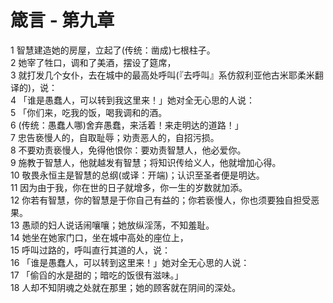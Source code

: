 # 箴言 - 第九章
  
 1 智慧建造她的房屋，立起了(传统：凿成)七根柱子。  
 2 她宰了牲口，调和了美酒，摆设了筵席，  
 3 就打发几个女仆，去在城中的最高处呼叫(『去呼叫』系仿叙利亚他古米耶柔米翻译的)，说：  
 4 「谁是愚蠢人，可以转到我这里来！」她对全无心思的人说：  
 5 「你们来，吃我的饭，喝我调和的酒。  
 6 (传统：愚蠢人哪)舍弃愚蠢，来活着！来走明达的道路！」  
 7 忠告亵慢人的，自取耻辱；劝责恶人的，自招污损。  
 8 不要劝责亵慢人，免得他恨你：要劝责智慧人，他必爱你。  
 9 施教于智慧人，他就越发有智慧；将知识传给义人，他就增加心得。  
 10 敬畏永恒主是智慧的总纲(或译：开端)；认识至圣者便是明达。  
 11 因为由于我，你在世的日子就增多，你一生的岁数就加添。  
 12 你若有智慧，你的智慧是于你自己有益的；你若亵慢人，你也须要独自担受恶果。  
 13 愚顽的妇人说话闹嚷嚷；她放纵淫荡，不知羞耻。  
 14 她坐在她家门口，坐在城中高处的座位上，  
 15 呼叫过路的，呼叫直行其道的人，说：  
 16 「谁是愚蠢人，可以转到这里来！」她对全无心思的人说：  
 17 「偷舀的水是甜的；暗吃的饭很有滋味。」  
 18 人却不知阴魂之处就在那里；她的顾客就在阴间的深处。